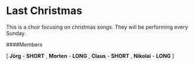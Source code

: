 # Last Christmas

This is a choir focusing on christmas songs.
They will be performing every Sunday.

####Members

[ **Jörg** - **SHORT**  ,  **Morten** - **LONG**  ,  **Claus** - **SHORT**  ,  **Nikolai** - **LONG**  ]

